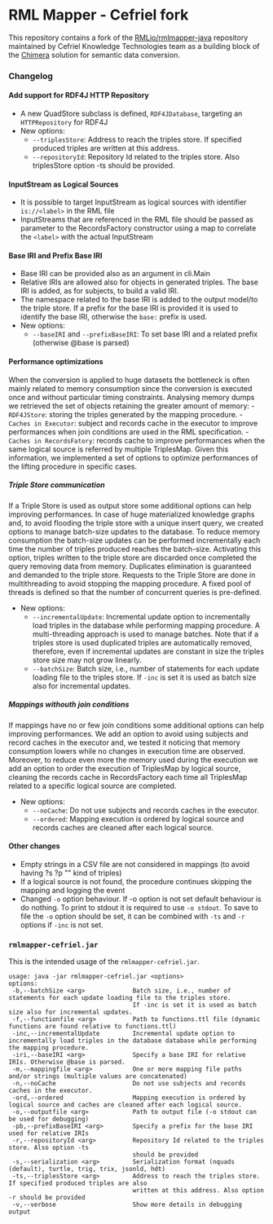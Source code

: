 # RML Mapper - Cefriel fork

This repository contains a fork of the [RMLio/rmlmapper-java](https://github.com/RMLio/rmlmapper-java) repository maintained by Cefriel Knowledge Technologies team as a building block of the [Chimera](https://github.com/cefriel/chimera) solution for semantic data conversion.

### Changelog ###

#### Add support for RDF4J HTTP Repository ####
- A new QuadStore subclass is defined, `RDF4JDatabase`, targeting an `HTTPRepository` for RDF4J
- New options:
    - `--triplesStore`: Address to reach the triples store. If specified produced triples are written at this address.
    - `--repositoryId`: Repository Id related to the triples store. Also triplesStore option -ts should be provided.

#### InputStream as Logical Sources ####
- It is possible to target InputStream as logical sources with identifier  `is://<label>` in the RML file
- InputStreams that are referenced in the RML file should be passed as parameter to the RecordsFactory constructor using a map to correlate the `<label>` with the actual InputStream

#### Base IRI and Prefix Base IRI ####
- Base IRI can be provided also as an argument in cli.Main
- Relative IRIs are allowed also for objects in generated triples. The base IRI is added, as for subjects, to build a valid IRI.
- The namespace related to the base IRI is added to the output model/to the triple store. If a prefix for the base IRI is provided it is used to identify the base IRI, otherwise the `base:` prefix is used.
- New options:
    - `--baseIRI` and `--prefixBaseIRI`: To set base IRI and a related prefix (otherwise @base is parsed)
    
#### Performance optimizations #### 
When the conversion is applied to huge datasets the bottleneck is often mainly related to memory consumption since the conversion is executed once and without particular timing constraints. Analysing memory dumps we retrieved the set of objects retaining the greater amount of memory: 
    - `RDF4JStore`: storing the triples generated by the mapping procedure. 
    - `Caches in Executor`: subject and records cache in the executor to improve performances when join conditions are used in the RML specification. 
    - `Caches in RecordsFatory`: records cache to improve performances when the same logical source is referred by multiple TriplesMap. 
Given this information, we implemented a set of options to optimize performances of the lifting procedure in specific cases.

##### Triple Store communication #####
If a Triple Store is used as output store some additional options can help improving performances. In case of huge materialized knowledge graphs and, to avoid flooding the triple store with a unique insert query, we created options to manage batch-size updates to the database. To reduce memory consumption the batch-size updates can be performed incrementally each time the number of triples produced reaches the batch-size. Activating this option, triples written to the triple store are discarded once completed the query removing data from memory. Duplicates elimination is guaranteed and demanded to the triple store. Requests to the Triple Store are done in multithreading to avoid stopping the mapping procedure. A fixed pool of threads is defined so that the number of concurrent queries is pre-defined.
- New options:
    - `--incrementalUpdate`: Incremental update option to incrementally load triples in the database while performing mapping procedure. A multi-threading approach is used to manage batches. Note that if a triples store is used duplicated triples are automatically removed, therefore, even if incremental updates are constant in size the triples store size may not grow linearly.
    - `--batchSize`: Batch size, i.e., number of statements for each update loading file to the triples store. If `-inc` is set it is used as batch size also for incremental updates.
    
##### Mappings withouth join conditions #####
If mappings have no or few join conditions some additional options can help improving performances. We add an option to avoid using subjects and record caches in the executor and, we tested it noticing that memory consumption lowers while no changes in execution time are observed. Moreover, to reduce even more the memory used during the execution we add an option to order the execution of TriplesMap by logical source, cleaning the records cache in RecordsFactory each time all TriplesMap related to a specific logical source are completed.
- New options:
    - `--noCache`: Do not use subjects and records caches in the executor.
    - `--ordered`: Mapping execution is ordered by logical source and records caches are cleaned after each logical source.

#### Other changes ####
- Empty strings in a CSV file are not considered in mappings (to avoid having ?s ?p "" kind of triples)
- If a logical source is not found, the procedure continues skipping the mapping and logging the event
- Changed `-o` option behaviour. If -o option is not set default behaviour is do nothing. To print to stdout it is required to use `-o stdout`. To save to file the `-o` option should be set, it can be combined with `-ts` and `-r` options if `-inc` is not set.

### `rmlmapper-cefriel.jar` ###
This is the intended usage of the `rmlmapper-cefriel.jar`.
```
usage: java -jar rmlmapper-cefriel.jar <options>
options:
 -b,--batchSize <arg>             Batch size, i.e., number of statements for each update loading file to the triples store. 
                                  If -inc is set it is used as batch size also for incremental updates. 
 -f,--functionfile <arg>          Path to functions.ttl file (dynamic functions are found relative to functions.ttl)
 -inc,--incrementalUpdate         Incremental update option to incrementally load triples in the database database while performing                                       the mapping procedure.
 -iri,--baseIRI <arg>             Specify a base IRI for relative IRIs. Otherwise @base is parsed.
 -m,--mappingfile <arg>           One or more mapping file paths and/or strings (multiple values are concatenated)
 -n,--noCache                     Do not use subjects and records caches in the executor. 
 -ord,--ordered                   Mapping execution is ordered by logical source and caches are cleaned after each logical source.
 -o,--outputfile <arg>            Path to output file (-o stdout can be used for debugging)
 -pb,--prefixBaseIRI <arg>        Specify a prefix for the base IRI used for relative IRIs
 -r,--repositoryId <arg>          Repository Id related to the triples store. Also option -ts
                                  should be provided
 -s,--serialization <arg>         Serialization format (nquads (default), turtle, trig, trix, jsonld, hdt)
 -ts,--triplesStore <arg>         Address to reach the triples store. If specified produced triples are also
                                  written at this address. Also option -r should be provided
 -v,--verbose                     Show more details in debugging output
 ```
